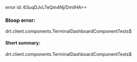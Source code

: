 error id: 63uqDJvLTeQm4Nj/DmilHA==
### Bloop error:

drt.client.components.TerminalDashboardComponentTests$
#### Short summary: 

drt.client.components.TerminalDashboardComponentTests$